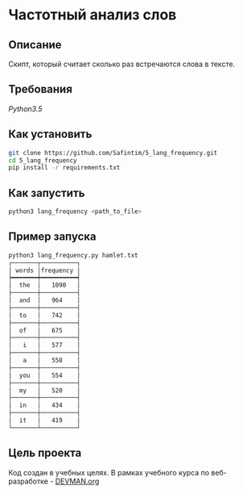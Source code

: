 # Частотный анализ слов

## Описание

Скипт, который считает сколько раз встречаются слова в тексте.

## Требования

*Python3.5*

## Как установить

```sh
git clone https://github.com/Safintim/5_lang_frequency.git
cd 5_lang_frequency
pip install -r requirements.txt
```

## Как запустить

```sh
python3 lang_frequency <path_to_file>
```

## Пример запуска

```sh
python3 lang_frequency.py hamlet.txt
┌───────┬──────────┐
│ words │frequency │
┝━━━━━━━┿━━━━━━━━━━┥
│  the  │   1090   │
├───────┼──────────┤
│  and  │   964    │
├───────┼──────────┤
│  to   │   742    │
├───────┼──────────┤
│  of   │   675    │
├───────┼──────────┤
│   i   │   577    │
├───────┼──────────┤
│   a   │   558    │
├───────┼──────────┤
│  you  │   554    │
├───────┼──────────┤
│  my   │   520    │
├───────┼──────────┤
│  in   │   434    │
├───────┼──────────┤
│  it   │   419    │
└───────┴──────────┘
```

## Цель проекта

Код создан в учебных целях. В рамках учебного курса по веб-разработке  - [DEVMAN.org](https://devman.org)
